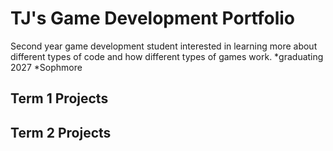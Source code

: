 # TJ's Game Development Portfolio
Second year game development student interested in learning more about different types of code and how different types of games work.
*graduating 2027  *Sophmore

## Term 1 Projects

## Term 2 Projects
